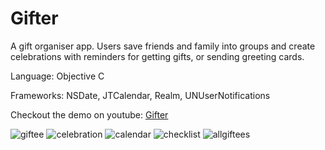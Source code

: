 # Gifter

A gift organiser app. Users save friends and family into groups and create celebrations with reminders for getting gifts, or sending greeting cards.

Language: Objective C

Frameworks: NSDate, JTCalendar, Realm, UNUserNotifications

Checkout the demo on youtube: [Gifter](https://www.youtube.com/watch?v=7QZEy1-AoZg) 

![giftee](https://cloud.githubusercontent.com/assets/21972121/22521022/68ce2792-e86b-11e6-8ad9-14040027d201.png)
![celebration](https://cloud.githubusercontent.com/assets/21972121/22521132/ceba766e-e86b-11e6-8d7b-26d92d129ea3.png)
![calendar](https://cloud.githubusercontent.com/assets/21972121/22520958/22666de6-e86b-11e6-8b58-c0050bebca89.png)
![checklist](https://cloud.githubusercontent.com/assets/21972121/22521090/aa4cb2ce-e86b-11e6-9f10-a083331b705c.png)
![allgiftees](https://cloud.githubusercontent.com/assets/21972121/22521203/182178fc-e86c-11e6-83f6-581a5cd387b5.png)


